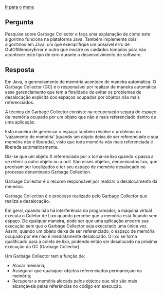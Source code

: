 [Ir para o menu](https://github.com/Alexandremma/mdc-java-escudeiro)

## Pergunta
Pesquise sobre Garbage Collector e faça uma explanação de como este algoritmo funciona na plataforma Java. Também implemente dois algoritmos em Java: um que exemplifique um possível erro de OutOfMemoryError e outro que mostre os cuidados tomados para não acontecer este tipo de erro durante o desenvolvimento de software.

## Resposta
Em Java, o gerenciamento de memória acontece de maneira automática. O Garbage Collector (GC) é o responsável por realizar de maneira automática esse gerenciamento que tem a finalidade de evitar os problemas de desalocação explícita dos espaços ocupados por objetos não mais referenciados.

A técnica do Garbage Collector consiste na recuperação segura do espaço de memória ocupado por um objeto que não é mais referenciado dentro de uma aplicação.

Esta maneira de gerenciar o espaço também resolve o problema do ‘vazamento de memória’ (quando um objeto deixa de ser referenciado e sua memória não é liberada), visto que toda memória não mais referenciada é liberada automaticamente.

Diz-se que um objeto X referenciado por x torna-se lixo quando x passa a se referir a outro objeto ou a null. São esses objetos, denominados lixo, que precisam ser localizados e ter seu espaço de memória desalocado no processo denominado Garbage Collection.

Garbage Collector é o recurso responsável por realizar o desalocamento da memória. 

Garbage Collection é o processo realizado pelo Garbage Collector que realiza a desalocação.

Em geral, quando não há interferência do programador, a máquina virtual executa o Coletor de Lixo quando percebe que a memória está ficando sem espaço. De qualquer maneira, pode ser que uma aplicação encerre sua execução sem que o Garbage Collector seja executado uma única vez. Assim, quando um objeto deixa de ser referenciado, o espaço de memória ocupado por ele não é imediatamente desalocado. O lixo se torna qualificado para a coleta de lixo, podendo então ser desalocado na próxima execução do GC (Garbage Collector).

Um Garbage Collector tem a função de:
* Alocar memória;
* Assegurar que quaisquer objetos referenciados permaneçam na memória;
* Recuperar a memória alocada pelos objetos que não são mais alcançáveis pelas referências no código em execução.